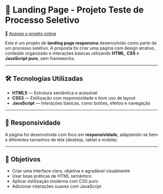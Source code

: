 # 🚀 Landing Page - Projeto Teste de Processo Seletivo

🔗 [Acesse o projeto online](https://landignpageteste.netlify.app/)

Este é um projeto de **landing page responsiva** desenvolvido como parte de um processo seletivo. A proposta foi criar uma página com design atrativo, conteúdo organizado e interações básicas utilizando **HTML**, **CSS** e **JavaScript puro**, sem frameworks.

---

## 🛠️ Tecnologias Utilizadas

- **HTML5** — Estrutura semântica e acessível
- **CSS3** — Estilização com responsividade e bom uso de layout
- **JavaScript** — Interações básicas, como botões, efeitos e navegação

---

## 📱 Responsividade

A página foi desenvolvida com foco em **responsividade**, adaptando-se bem a diferentes tamanhos de tela (desktop, tablet e mobile).

---

## 🎯 Objetivos

- Criar uma interface clara, objetiva e agradável visualmente
- Usar boas práticas de HTML semântico
- Aplicar estilização moderna com CSS puro
- Adicionar interações suaves com JavaScript


